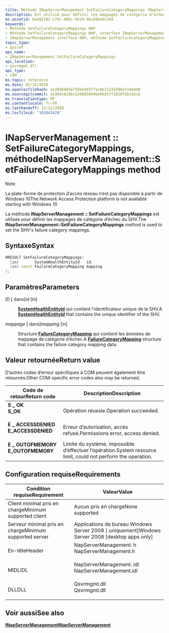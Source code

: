 ```yaml
---
title: Méthode INapServerManagement SetFailureCategoryMappings (NapServerManagement. h)
description: Est utilisé pour définir les mappages de catégorie d’échec du VALIDateur.
ms.assetid: be482f82-c79c-405c-b619-9bcb9b4dc349
keywords:
- Méthode SetFailureCategoryMappings NAP
- Méthode SetFailureCategoryMappings NAP, interface INapServerManagement
- INapServerManagement interface NAP, méthode SetFailureCategoryMappings
topic_type:
- apiref
api_name:
- INapServerManagement.SetFailureCategoryMappings
api_location:
- qsvrmgmt.dll
api_type:
- COM
ms.topic: reference
ms.date: 05/31/2018
ms.openlocfilehash: a220d6603ef5bbb49377ac0e212d5d98afa4bdd0
ms.sourcegitcommit: a1494c819bc5200050696e66057f1020f5b142cb
ms.translationtype: MT
ms.contentlocale: fr-FR
ms.lasthandoff: 12/12/2020
ms.locfileid: "103942428"
---
```

# <a name="inapservermanagementsetfailurecategorymappings-method"></a><span data-ttu-id="3238a-106">INapServerManagement :: SetFailureCategoryMappings, méthode</span><span class="sxs-lookup"><span data-stu-id="3238a-106">INapServerManagement::SetFailureCategoryMappings method</span></span>

> [!Note]  
> <span data-ttu-id="3238a-107">La plate-forme de protection d’accès réseau n’est pas disponible à partir de Windows 10</span><span class="sxs-lookup"><span data-stu-id="3238a-107">The Network Access Protection platform is not available starting with Windows 10</span></span>

 

<span data-ttu-id="3238a-108">La méthode **INapServerManagement :: SetFailureCategoryMappings** est utilisée pour définir les mappages de catégorie d’échec du SHV.</span><span class="sxs-lookup"><span data-stu-id="3238a-108">The **INapServerManagement::SetFailureCategoryMappings** method is used to set the SHV's failure category mappings.</span></span>

## <a name="syntax"></a><span data-ttu-id="3238a-109">Syntaxe</span><span class="sxs-lookup"><span data-stu-id="3238a-109">Syntax</span></span>


```C++
HRESULT SetFailureCategoryMappings(
  [in]       SystemHealthEntityId   id,
  [in] const FailureCategoryMapping mapping
);
```



## <a name="parameters"></a><span data-ttu-id="3238a-110">Paramètres</span><span class="sxs-lookup"><span data-stu-id="3238a-110">Parameters</span></span>

<dl> <dt>

<span data-ttu-id="3238a-111">*ID* \[ dans\]</span><span class="sxs-lookup"><span data-stu-id="3238a-111">*id* \[in\]</span></span>
</dt> <dd>

<span data-ttu-id="3238a-112">[**SystemHealthEntityId**](nap-type-constants.md) qui contient l’identificateur unique de la SHV.</span><span class="sxs-lookup"><span data-stu-id="3238a-112">A [**SystemHealthEntityId**](nap-type-constants.md) that contains the unique identifier of the SHV.</span></span>

</dd> <dt>

<span data-ttu-id="3238a-113">*mappage* \[ dans\]</span><span class="sxs-lookup"><span data-stu-id="3238a-113">*mapping* \[in\]</span></span>
</dt> <dd>

<span data-ttu-id="3238a-114">Structure [**FailureCategoryMapping**](/windows/win32/api/naptypes/ns-naptypes-failurecategorymapping) qui contient les données de mappage de catégorie d’échec.</span><span class="sxs-lookup"><span data-stu-id="3238a-114">A [**FailureCategoryMapping**](/windows/win32/api/naptypes/ns-naptypes-failurecategorymapping) structure that contains the failure category mapping data.</span></span>

</dd> </dl>

## <a name="return-value"></a><span data-ttu-id="3238a-115">Valeur retournée</span><span class="sxs-lookup"><span data-stu-id="3238a-115">Return value</span></span>

<span data-ttu-id="3238a-116">D’autres codes d’erreur spécifiques à COM peuvent également être retournés.</span><span class="sxs-lookup"><span data-stu-id="3238a-116">Other COM-specific error codes also may be returned.</span></span>



| <span data-ttu-id="3238a-117">Code de retour</span><span class="sxs-lookup"><span data-stu-id="3238a-117">Return code</span></span>                                                                                     | <span data-ttu-id="3238a-118">Description</span><span class="sxs-lookup"><span data-stu-id="3238a-118">Description</span></span>                                                        |
|-------------------------------------------------------------------------------------------------|--------------------------------------------------------------------|
| <dl> <span data-ttu-id="3238a-119"><dt>**S \_ OK**</dt></span><span class="sxs-lookup"><span data-stu-id="3238a-119"><dt>**S\_OK** </dt></span></span> </dl>           | <span data-ttu-id="3238a-120">Opération réussie.</span><span class="sxs-lookup"><span data-stu-id="3238a-120">Operation succeeded.</span></span><br/>                                    |
| <dl> <span data-ttu-id="3238a-121"><dt>**E \_ ACCESSDENIED**</dt></span><span class="sxs-lookup"><span data-stu-id="3238a-121"><dt>**E\_ACCESSDENIED** </dt></span></span> </dl> | <span data-ttu-id="3238a-122">Erreur d’autorisation, accès refusé.</span><span class="sxs-lookup"><span data-stu-id="3238a-122">Permissions error, access denied.</span></span><br/>                       |
| <dl> <span data-ttu-id="3238a-123"><dt>**E \_ OUTOFMEMORY**</dt></span><span class="sxs-lookup"><span data-stu-id="3238a-123"><dt>**E\_OUTOFMEMORY** </dt></span></span> </dl>  | <span data-ttu-id="3238a-124">Limite du système, impossible d’effectuer l’opération.</span><span class="sxs-lookup"><span data-stu-id="3238a-124">System resource limit, could not perform the operation.</span></span><br/> |



 

## <a name="requirements"></a><span data-ttu-id="3238a-125">Configuration requise</span><span class="sxs-lookup"><span data-stu-id="3238a-125">Requirements</span></span>



| <span data-ttu-id="3238a-126">Condition requise</span><span class="sxs-lookup"><span data-stu-id="3238a-126">Requirement</span></span> | <span data-ttu-id="3238a-127">Valeur</span><span class="sxs-lookup"><span data-stu-id="3238a-127">Value</span></span> |
|-------------------------------------|----------------------------------------------------------------------------------------------------|
| <span data-ttu-id="3238a-128">Client minimal pris en charge</span><span class="sxs-lookup"><span data-stu-id="3238a-128">Minimum supported client</span></span><br/> | <span data-ttu-id="3238a-129">Aucun pris en charge</span><span class="sxs-lookup"><span data-stu-id="3238a-129">None supported</span></span><br/>                                                                          |
| <span data-ttu-id="3238a-130">Serveur minimal pris en charge</span><span class="sxs-lookup"><span data-stu-id="3238a-130">Minimum supported server</span></span><br/> | <span data-ttu-id="3238a-131">Applications de bureau Windows Server 2008 \[ uniquement\]</span><span class="sxs-lookup"><span data-stu-id="3238a-131">Windows Server 2008 \[desktop apps only\]</span></span><br/>                                               |
| <span data-ttu-id="3238a-132">En-tête</span><span class="sxs-lookup"><span data-stu-id="3238a-132">Header</span></span><br/>                   | <dl> <span data-ttu-id="3238a-133"><dt>NapServerManagement. h</dt></span><span class="sxs-lookup"><span data-stu-id="3238a-133"><dt>NapServerManagement.h</dt></span></span> </dl>   |
| <span data-ttu-id="3238a-134">MIDL</span><span class="sxs-lookup"><span data-stu-id="3238a-134">IDL</span></span><br/>                      | <dl> <span data-ttu-id="3238a-135"><dt>NapServerManagement. idl</dt></span><span class="sxs-lookup"><span data-stu-id="3238a-135"><dt>NapServerManagement.idl</dt></span></span> </dl> |
| <span data-ttu-id="3238a-136">DLL</span><span class="sxs-lookup"><span data-stu-id="3238a-136">DLL</span></span><br/>                      | <dl> <span data-ttu-id="3238a-137"><dt>Qsvrmgmt.dll</dt></span><span class="sxs-lookup"><span data-stu-id="3238a-137"><dt>Qsvrmgmt.dll</dt></span></span> </dl>            |



## <a name="see-also"></a><span data-ttu-id="3238a-138">Voir aussi</span><span class="sxs-lookup"><span data-stu-id="3238a-138">See also</span></span>

<dl> <dt>

[<span data-ttu-id="3238a-139">**INapServerManagement**</span><span class="sxs-lookup"><span data-stu-id="3238a-139">**INapServerManagement**</span></span>](inapservermanagement.md)
</dt> </dl>

 

 





